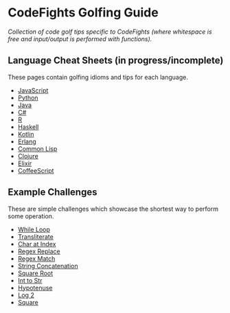 # CodeFights Golfing Guide
*Collection of code golf tips specific to CodeFights (where whitespace is free
  and input/output is performed with functions).*

## Language Cheat Sheets (in progress/incomplete)
These pages contain golfing idioms and tips for each language.

- [JavaScript](languages/javascript.md)
- [Python](languages/python.md)
- [Java](languages/java.md)
- [C#](languages/cs.md)
- [R](languages/r.md)
- [Haskell](languages/haskell.md)
- [Kotlin](languages/kotlin.md)
- [Erlang](languages/erlang.md)
- [Common Lisp](languages/common-lisp.md)
- [Clojure](languages/clojure.md)
- [Elixir](languages/elixir.md)
- [CoffeeScript](languages/coffeescript.md)

## Example Challenges
These are simple challenges which showcase the shortest way to perform some operation.

- [While Loop](examples/while.md)
- [Transliterate](examples/transliterate.md)
- [Char at Index](examples/char-at-index.md)
- [Regex Replace](examples/regex-replace.md)
- [Regex Match](examples/regex-match.md)
- [String Concatenation](examples/string-concatenation.md)
- [Square Root](examples/square-root.md)
- [Int to Str](examples/int-to-str.md)
- [Hypotenuse](examples/hypotenuse.md)
- [Log 2](examples/log-2.md)
- [Square](examples/square.md)
